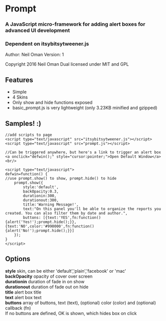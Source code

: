 # Prompt

### A JavaScript micro-framework for adding alert boxes for advanced UI development
### Dependent on itsybitsytweener.js

Author: Neil Oman
Version: 1

Copyright 2016 Neil Oman
Dual licensed under MIT and GPL

## Features

* Simple
* 4 Skins
* Only show and hide functions exposed
* basic_prompt.js is very lightweight (only 3.23KB minified and gzipped)

## Samples! :)

```
//add scripts to page
<script type="text/javascript" src="itsybitsytweener.js"></script>
<script type="text/javascript" src="prompt.js"></script>

//Can be triggered anywhere, but here's a link to trigger an alert box
<a onclick="defwin();" style="cursor:pointer;">Open Default Window</a><br/>

<script type="text/javascript">
defwin=function() {
//use prompt.show() to show, prompt.hide() to hide
	prompt.show({
		style:'default',
		backOpacity:0.3,
		durationin:300,
		durationout:300,
		title:'Warning Message!',
		text:"On this panel you'll be able to organize the reports you created. You can also filter them by date and author.",
		buttons: [{text:'YES',fn:function() {alert('Yes!');prompt.hide();}},{text:'NO',color:'#990000',fn:function() {alert('No!');prompt.hide();}}]
	});
}
</script>
```

## Options

**style** skin, can be either 'default','plain','facebook' or 'mac'   
**backOpacity** opacity of cover over screen   
**durationin** duration of fade in on show   
**durationout** duration of fade out on hide   
**title** alert box title   
**text** alert box text   
**buttons** array of buttons, text (text), (optional) color (color) and (optional) callback (fn)   
If no buttons are defined, OK is shown, which hides box on click
